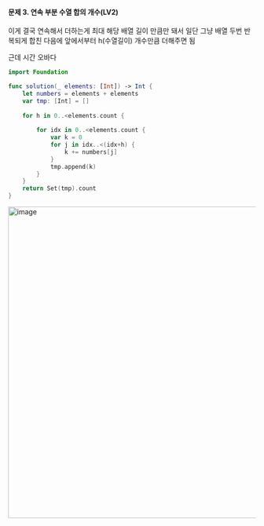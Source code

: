 #### 문제 3. 연속 부분 수열 합의 개수(LV2)

이게 결국 연속해서 더하는게 최대 해당 배열 길이 만큼만 돼서 일단 그냥 배열 두번 반복되게 합친 다음에 앞에서부터 h(수열길이) 개수만큼 더해주면 됨

근데 시간 오바다


``` swift 
import Foundation

func solution(_ elements: [Int]) -> Int {
    let numbers = elements + elements
    var tmp: [Int] = []
    
    for h in 0..<elements.count {
        
        for idx in 0..<elements.count {
            var k = 0
            for j in idx..<(idx+h) {
                k += numbers[j]
            }
            tmp.append(k)
        }
    }
    return Set(tmp).count
}
```
<img width="635" alt="image" src="https://github.com/wavve-algorithm/algorithm/assets/68391767/df1d8956-9989-44e4-80fd-69da266fa3e5">
